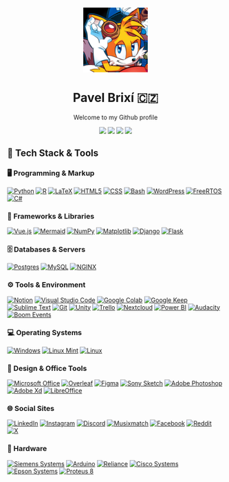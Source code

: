 <p align="center">
<img src="https://github.com/pavelbrixi/pavelbrixi/blob/main/MilesTails%20Prower.jpg" height="150">
</p>

<h1 align="center">
Pavel Brixí 🇨🇿
</h1>

<p align="center">
Welcome to my Github profile
</p>
<p align="center">
  <a href="https://www.linkedin.com/in/pavelbrixi/"><img src="https://custom-icon-badges.demolab.com/badge/LinkedIn-0A66C2?logo=linkedin-white&logoColor=fff"></a>
  <a href="https://github.com/pavelbrixi"><img src="https://img.shields.io/badge/GitHub-%23121011.svg?logo=github&logoColor=white"></a>
  <a href="https://www.instagram.com/pavelbrixi/"><img src="https://img.shields.io/badge/Instagram-%23E4405F.svg?logo=Instagram&logoColor=white"></a>
  <a href="https://twitter.com/brixoush?t=CATEgZ7izcDfh7XrBokqEg&s=09"><img src="https://img.shields.io/badge/X-%23000000.svg?logo=X&logoColor=white"></a>
<p>

## 🚀 Tech Stack & Tools

### 🖥️ Programming & Markup

[![Python](https://img.shields.io/badge/Python-3776AB?style=for-the-badge&logo=python&logoColor=fff)](https://www.python.org/)
[![R](https://img.shields.io/badge/R-%23276DC3.svg?style=for-the-badge&logo=r&logoColor=white)](https://www.r-project.org/)
[![LaTeX](https://img.shields.io/badge/LaTeX-008080?style=for-the-badge&logo=latex&logoColor=white)](https://www.latex-project.org/)
[![HTML5](https://img.shields.io/badge/HTML5-E34F26?style=for-the-badge&logo=html5&logoColor=white)](https://en.wikipedia.org/wiki/HTML)
[![CSS](https://img.shields.io/badge/CSS-1572B6?style=for-the-badge&logo=css3&logoColor=fff)](https://en.wikipedia.org/wiki/CSS)
[![Bash](https://img.shields.io/badge/Bash-4EAA25?style=for-the-badge&logo=gnubash&logoColor=fff)](https://www.gnu.org/software/bash/)
[![WordPress](https://img.shields.io/badge/WordPress-%2321759B?style=for-the-badge&logo=wordpress&logoColor=white)](https://wordpress.org/)
[![FreeRTOS](https://img.shields.io/badge/FreeRTOS-6CC940?style=for-the-badge)](https://www.freertos.org/)
[![C#](https://custom-icon-badges.demolab.com/badge/C%23-%23239120.svg?style=for-the-badge&logo=cshrp&logoColor=white)](https://en.wikipedia.org/wiki/C_Sharp_(programming_language))


### 🧰 Frameworks & Libraries

[![Vue.js](https://img.shields.io/badge/Vue.js-4FC08D?style=for-the-badge&logo=vuedotjs&logoColor=fff)](https://vuejs.org/)
[![Mermaid](https://img.shields.io/badge/Mermaid-FF3670?style=for-the-badge&logo=mermaid&logoColor=white)](https://mermaid.js.org/)
[![NumPy](https://img.shields.io/badge/NumPy-4DABCF?style=for-the-badge&logo=numpy&logoColor=fff)](https://numpy.org/)
[![Matplotlib](https://custom-icon-badges.demolab.com/badge/Matplotlib-71D291?style=for-the-badge&logo=matplotlib&logoColor=fff)](https://matplotlib.org/)
[![Django](https://img.shields.io/badge/Django-%23092E20.svg?style=for-the-badge&logo=django&logoColor=white)](https://www.djangoproject.com/)
[![Flask](https://img.shields.io/badge/Flask-000?style=for-the-badge&logo=flask&logoColor=fff)](https://flask.palletsprojects.com/en/stable/)

### 🗄️ Databases & Servers

[![Postgres](https://img.shields.io/badge/Postgres-%23316192.svg?style=for-the-badge&logo=postgresql&logoColor=white)](https://www.postgresql.org/)
[![MySQL](https://img.shields.io/badge/MySQL-4479A1?style=for-the-badge&logo=mysql&logoColor=fff)](https://www.mysql.com/)
[![NGINX](https://img.shields.io/badge/NGINX-009639?style=for-the-badge&logo=nginx&logoColor=white)](https://nginx.org/)

### ⚙️ Tools & Environment

[![Notion](https://img.shields.io/badge/Notion-000?style=for-the-badge&logo=notion&logoColor=fff)](https://www.notion.com/)
[![Visual Studio Code](https://custom-icon-badges.demolab.com/badge/Visual%20Studio%20Code-0078d7.svg?style=for-the-badge&logo=vsc&logoColor=white)](https://code.visualstudio.com/)
[![Google Colab](https://img.shields.io/badge/Google%20Colab-F9AB00?style=for-the-badge&logo=googlecolab&logoColor=fff)](https://colab.google/)
[![Google Keep](https://img.shields.io/badge/Google_Keep-FFBB00?style=for-the-badge&logo=googlekeep&logoColor=white)](https://keep.google.com)
[![Sublime Text](https://img.shields.io/badge/Sublime%20Text-%23575757.svg?style=for-the-badge&logo=sublime-text&logoColor=important)](https://www.sublimetext.com/)
[![Git](https://img.shields.io/badge/Git-F05032?style=for-the-badge&logo=git&logoColor=fff)](https://git-scm.com/)
[![Unity](https://img.shields.io/badge/Unity-%23000000.svg?style=for-the-badge&logo=unity&logoColor=white)](https://unity.com/)
[![Trello](https://img.shields.io/badge/Trello-0052CC?style=for-the-badge&logo=trello&logoColor=fff)](https://trello.com/)
[![Nextcloud](https://img.shields.io/badge/Nextcloud-0082C9?style=for-the-badge&logo=nextcloud&logoColor=white)](https://nextcloud.com/)
[![Power BI](https://custom-icon-badges.demolab.com/badge/Power%20BI-F1C912?style=for-the-badge&logo=power-bi&logoColor=fff)](https://www.microsoft.com/en/power-platform/products/power-bi)
[![Audacity](https://img.shields.io/badge/Audacity-0000CC?style=for-the-badge&logo=audacity&logoColor=white)](https://www.audacityteam.org/)
[![Boom Events](https://img.shields.io/badge/Boom_Events-F26A30?style=for-the-badge)](https://www.boomevents.org/)

### 💻 Operating Systems

[![Windows](https://custom-icon-badges.demolab.com/badge/Windows-0078D6?style=for-the-badge&logo=windows11&logoColor=white)](https://www.microsoft.com/en-us/windows/)
[![Linux Mint](https://img.shields.io/badge/Linux%20Mint-87CF3E?style=for-the-badge&logo=linuxmint&logoColor=fff)](https://linuxmint.com/)
[![Linux](https://img.shields.io/badge/Linux-FCC624?style=for-the-badge&logo=linux&logoColor=black)](https://en.wikipedia.org/wiki/Linux)

### 🎨 Design & Office Tools

[![Microsoft Office](https://custom-icon-badges.demolab.com/badge/Microsoft_Office-D73B02?style=for-the-badge&logo=msoffice&logoColor=white)](https://www.microsoft.com/en/microsoft-365/microsoft-office)
[![Overleaf](https://img.shields.io/badge/Overleaf-47A141?style=for-the-badge&logo=overleaf&logoColor=white)](https://www.overleaf.com/)
[![Figma](https://img.shields.io/badge/Figma-F24E1E?style=for-the-badge&logo=figma&logoColor=white)](https://www.figma.com/)
[![Sony Sketch](https://img.shields.io/badge/Sony_Sketch-26A6D7?style=for-the-badge)](https://simple.wikipedia.org/wiki/Sony_Sketch)
[![Adobe Photoshop](https://custom-icon-badges.demolab.com/badge/Adobe_Photoshop-08253C?style=for-the-badge&logo=photoshop&logoColor=white)](https://www.adobe.com/products/photoshop.html)
[![Adobe Xd](https://custom-icon-badges.demolab.com/badge/Adobe_Xd-4D093D?style=for-the-badge&logo=adobexd&logoColor=white)](https://community.adobe.com/t5/adobe-xd/ct-p/ct-xd)
[![LibreOffice](https://img.shields.io/badge/LibreOffice-18A303?style=for-the-badge&logo=libreoffice&logoColor=white)](https://www.libreoffice.org/)

### 🌐 Social Sites

[![LinkedIn](https://custom-icon-badges.demolab.com/badge/LinkedIn-0A66C2?style=for-the-badge&logo=linkedin-white&logoColor=fff)](https://www.linkedin.com/)
[![Instagram](https://img.shields.io/badge/Instagram-%23E4405F.svg?style=for-the-badge&logo=Instagram&logoColor=white)](https://www.instagram.com/)
[![Discord](https://img.shields.io/badge/Discord-%235865F2.svg?style=for-the-badge&logo=discord&logoColor=white)](https://discord.com/)
[![Musixmatch](https://img.shields.io/badge/Musixmatch-FC522E?style=for-the-badge)](https://www.musixmatch.com/)
[![Facebook](https://img.shields.io/badge/Facebook-%231877F2.svg?style=for-the-badge&logo=Facebook&logoColor=white)](https://www.facebook.com/)
[![Reddit](https://img.shields.io/badge/Reddit-FF4500?style=for-the-badge&logo=reddit&logoColor=white)](https://www.reddit.com/)
[![X](https://img.shields.io/badge/X-%23000000.svg?style=for-the-badge&logo=X&logoColor=white)](https://x.com/)

### 🤖 Hardware

[![Siemens Systems](https://img.shields.io/badge/Siemens_Systems-009999?style=for-the-badge&logo=siemens&logoColor=white)](https://www.siemens.com/global/en/products/automation/systems/industrial/plc/logo.html)
[![Arduino](https://img.shields.io/badge/Arduino-00878F?style=for-the-badge&logo=arduino&logoColor=white)](https://www.arduino.cc/)
[![Reliance](https://img.shields.io/badge/Reliance_4-1ADEFD?style=for-the-badge)](https://www.reliance-scada.com/)
[![Cisco Systems](https://img.shields.io/badge/Cisco_Systems-1BA0D7?style=for-the-badge&logo=cisco&logoColor=white)](https://www.netacad.com/)
[![Epson Systems](https://img.shields.io/badge/Epson_Systems-003399?style=for-the-badge&logo=epson)](https://epson.com/wireless-projector-app)
[![Proteus 8](https://img.shields.io/badge/Proteus_8-494E5F?style=for-the-badge)](https://www.labcenter.com/)










